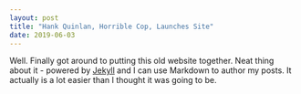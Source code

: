 ```yaml
---
layout: post
title: "Hank Quinlan, Horrible Cop, Launches Site"
date: 2019-06-03
---
```


Well. Finally got around to putting this old website together. Neat thing about it - powered by [Jekyll](http://jekyllrb.com) and I can use Markdown to author my posts. It actually is a lot easier than I thought it was going to be.
